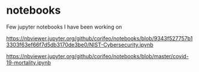 # notebooks
Few jupyter notebooks I have been working on

https://nbviewer.jupyter.org/github/corifeo/notebooks/blob/9343f527757b13303f63ef66f7d5db3170de3be0/NIST-Cybersecurity.ipynb

https://nbviewer.jupyter.org/github/corifeo/notebooks/blob/master/covid-19-mortality.ipynb
